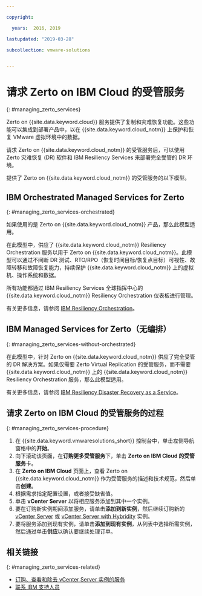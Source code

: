 ```yaml
---

copyright:

  years:  2016, 2019

lastupdated: "2019-03-28"

subcollection: vmware-solutions


---
```


# 请求 Zerto on IBM Cloud 的受管服务
{: #managing_zerto_services}

Zerto on {{site.data.keyword.cloud}} 服务提供了复制和灾难恢复功能。这些功能可以集成到部署产品中，以在 {{site.data.keyword.cloud_notm}} 上保护和恢复 VMware 虚拟环境中的数据。

请求 Zerto on {{site.data.keyword.cloud_notm}} 的受管服务后，可以使用 Zerto 灾难恢复 (DR) 软件和 IBM Resiliency Services 来部署完全受管的 DR 环境。

提供了 Zerto on {{site.data.keyword.cloud_notm}} 的受管服务的以下模型。

## IBM Orchestrated Managed Services for Zerto
{: #managing_zerto_services-orchestrated}

如果使用的是 Zerto on {{site.data.keyword.cloud_notm}} 产品，那么此模型适用。

在此模型中，供应了 {{site.data.keyword.cloud_notm}} Resiliency Orchestration 服务以用于 Zerto on {{site.data.keyword.cloud_notm}}。此模型可以通过不间断 DR 测试、RTO/RPO（恢复时间目标/恢复点目标）可视性、故障转移和故障恢复能力，持续保护 {{site.data.keyword.cloud_notm}} 上的虚拟机、操作系统和数据。

所有功能都通过 IBM Resiliency Services 全球指挥中心的 {{site.data.keyword.cloud_notm}} Resiliency Orchestration 仪表板进行管理。

有关更多信息，请参阅 [IBM Resiliency Orchestration](https://www.ibm.com/us-en/marketplace/disaster-recovery-orchestration)。

## IBM Managed Services for Zerto（无编排）
{: #managing_zerto_services-without-orchestrated}

在此模型中，针对 Zerto on {{site.data.keyword.cloud_notm}} 供应了完全受管的 DR 解决方案。如果仅需要 Zerto Virtual Replication 的受管服务，而不需要 {{site.data.keyword.cloud_notm}} 上的 {{site.data.keyword.cloud_notm}} Resiliency Orchestration 服务，那么此模型适用。

有关更多信息，请参阅 [IBM Resiliency Disaster Recovery as a Service](https://www.ibm.com/us-en/marketplace/disaster-recovery-as-a-service#product-header-top)。

## 请求 Zerto on IBM Cloud 的受管服务的过程
{: #managing_zerto_services-procedure}

1. 在 {{site.data.keyword.vmwaresolutions_short}} 控制台中，单击左侧导航窗格中的**开始**。
2. 向下滚动该页面，在**订购更多受管服务**下，单击 **Zerto on IBM Cloud 的受管服务**卡。
3. 在 **Zerto on IBM Cloud** 页面上，查看 Zerto on {{site.data.keyword.cloud_notm}} 作为受管服务的描述和技术规范，然后单击**创建**。
4. 根据需求指定配置设置，或者接受缺省值。
5. 单击 **vCenter Server** 以将相应服务添加到其中一个实例。
6. 要在订购新实例期间添加服务，请单击**添加到新实例**，然后继续订购新的 [vCenter Server](/docs/services/vmwaresolutions/vcenter?topic=vmware-solutions-vc_orderinginstance) 或 [vCenter Server with Hybridity](/docs/services/vmwaresolutions/vcenter?topic=vmware-solutions-vc_hybrid_orderinginstance) 实例。
7. 要将服务添加到现有实例，请单击**添加到现有实例**，从列表中选择所需实例，然后通过单击**供应**以确认要继续处理订单。

## 相关链接
{: #managing_zerto_services-related}

* [订购、查看和除去 vCenter Server 实例的服务](/docs/services/vmwaresolutions/vcenter?topic=vmware-solutions-vc_addingremovingservices)
* [联系 IBM 支持人员](/docs/services/vmwaresolutions/vmonic?topic=vmware-solutions-trbl_support)
